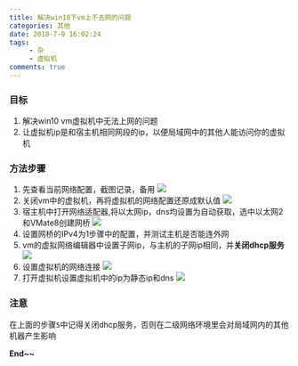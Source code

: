 ```yaml
---
title: 解决win10下vm上不去网的问题
categories: 其他
date: 2018-7-9 16:02:24
tags: 
     - 杂
     - 虚拟机
comments: true
---
```


### 目标
1. 解决win10 vm虚拟机中无法上网的问题
2. 让虚拟机ip是和宿主机相同网段的ip，以便局域网中的其他人能访问你的虚拟机

<!-- more -->

### 方法步骤
1. 先查看当前网络配置，截图记录，备用
![](https://fastly.jsdelivr.net/gh/libsgh/blog/themes/material-x/source/img/article/6b162853ly1ft3o8w09p9j20cs0e474r.jpg)
2. 关闭vm中的虚拟机，再将虚拟机的网络配置还原成默认值
![](https://fastly.jsdelivr.net/gh/libsgh/blog/themes/material-x/source/img/article/6b162853ly1ft3ocmdxsnj20gg0elq3l.jpg)
3. 宿主机中打开网络适配器,将以太网ip，dns均设置为自动获取，选中以太网2和VMate8创建网桥
![](https://fastly.jsdelivr.net/gh/libsgh/blog/themes/material-x/source/img/article/6b162853ly1ft3ofuieykj207703owek.jpg)
4. 设置网桥的IPv4为1步骤中的配置，并测试主机是否能连外网
5. vm的虚拟网络编辑器中设置子网ip，与主机的子网ip相同，并**关闭dhcp服务**
![](https://fastly.jsdelivr.net/gh/libsgh/blog/themes/material-x/source/img/article/6b162853ly1ft3ojqnqdij20g3055t8t.jpg)
6. 设置虚拟机的网络连接
![](https://fastly.jsdelivr.net/gh/libsgh/blog/themes/material-x/source/img/article/6b162853ly1ft3olohjerj20k90ia3za.jpg)
7. 打开虚拟机设置虚拟机中的ip为静态ip和dns
![](https://fastly.jsdelivr.net/gh/libsgh/blog/themes/material-x/source/img/article/6b162853ly1ft3oqdm7udj20gb0c73yx.jpg)

### 注意
在上面的步骤<code>5</code>中记得关闭dhcp服务，否则在二级网络环境里会对局域网内的其他机器产生影响

**End~~**
